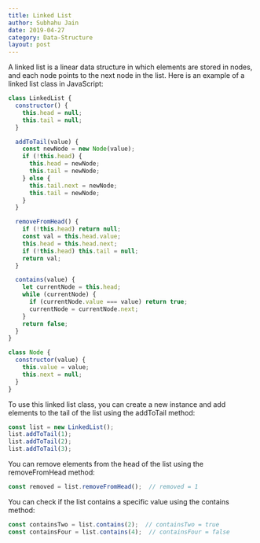 ```yaml
---
title: Linked List
author: Subhahu Jain
date: 2019-04-27
category: Data-Structure
layout: post
---
```


A linked list is a linear data structure in which elements are stored in nodes, and each node points to the next node in the list. Here is an example of a linked list class in JavaScript:

```javascript
class LinkedList {
  constructor() {
    this.head = null;
    this.tail = null;
  }

  addToTail(value) {
    const newNode = new Node(value);
    if (!this.head) {
      this.head = newNode;
      this.tail = newNode;
    } else {
      this.tail.next = newNode;
      this.tail = newNode;
    }
  }

  removeFromHead() {
    if (!this.head) return null;
    const val = this.head.value;
    this.head = this.head.next;
    if (!this.head) this.tail = null;
    return val;
  }

  contains(value) {
    let currentNode = this.head;
    while (currentNode) {
      if (currentNode.value === value) return true;
      currentNode = currentNode.next;
    }
    return false;
  }
}

class Node {
  constructor(value) {
    this.value = value;
    this.next = null;
  }
}
```

To use this linked list class, you can create a new instance and add elements to the tail of the list using the addToTail method:

```js
const list = new LinkedList();
list.addToTail(1);
list.addToTail(2);
list.addToTail(3);
```

You can remove elements from the head of the list using the removeFromHead method:

```js
const removed = list.removeFromHead();  // removed = 1
```

You can check if the list contains a specific value using the contains method:

```js
const containsTwo = list.contains(2);  // containsTwo = true
const containsFour = list.contains(4);  // containsFour = false
```

[1]: https://pages.github.com
